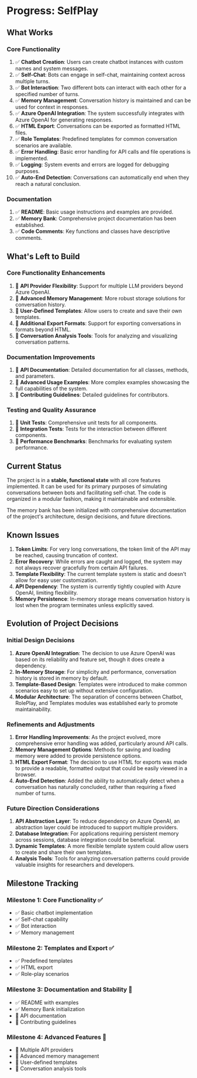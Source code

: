 # Progress: SelfPlay

## What Works

### Core Functionality
1. ✅ **Chatbot Creation**: Users can create chatbot instances with custom names and system messages.
2. ✅ **Self-Chat**: Bots can engage in self-chat, maintaining context across multiple turns.
3. ✅ **Bot Interaction**: Two different bots can interact with each other for a specified number of turns.
4. ✅ **Memory Management**: Conversation history is maintained and can be used for context in responses.
5. ✅ **Azure OpenAI Integration**: The system successfully integrates with Azure OpenAI for generating responses.
6. ✅ **HTML Export**: Conversations can be exported as formatted HTML files.
7. ✅ **Role Templates**: Predefined templates for common conversation scenarios are available.
8. ✅ **Error Handling**: Basic error handling for API calls and file operations is implemented.
9. ✅ **Logging**: System events and errors are logged for debugging purposes.
10. ✅ **Auto-End Detection**: Conversations can automatically end when they reach a natural conclusion.

### Documentation
1. ✅ **README**: Basic usage instructions and examples are provided.
2. ✅ **Memory Bank**: Comprehensive project documentation has been established.
3. ✅ **Code Comments**: Key functions and classes have descriptive comments.

## What's Left to Build

### Core Functionality Enhancements
1. 🔄 **API Provider Flexibility**: Support for multiple LLM providers beyond Azure OpenAI.
2. 🔄 **Advanced Memory Management**: More robust storage solutions for conversation history.
3. 🔄 **User-Defined Templates**: Allow users to create and save their own templates.
4. 🔄 **Additional Export Formats**: Support for exporting conversations in formats beyond HTML.
5. 🔄 **Conversation Analysis Tools**: Tools for analyzing and visualizing conversation patterns.

### Documentation Improvements
1. 🔄 **API Documentation**: Detailed documentation for all classes, methods, and parameters.
2. 🔄 **Advanced Usage Examples**: More complex examples showcasing the full capabilities of the system.
3. 🔄 **Contributing Guidelines**: Detailed guidelines for contributors.

### Testing and Quality Assurance
1. 🔄 **Unit Tests**: Comprehensive unit tests for all components.
2. 🔄 **Integration Tests**: Tests for the interaction between different components.
3. 🔄 **Performance Benchmarks**: Benchmarks for evaluating system performance.

## Current Status

The project is in a **stable, functional state** with all core features implemented. It can be used for its primary purposes of simulating conversations between bots and facilitating self-chat. The code is organized in a modular fashion, making it maintainable and extensible.

The memory bank has been initialized with comprehensive documentation of the project's architecture, design decisions, and future directions.

## Known Issues

1. **Token Limits**: For very long conversations, the token limit of the API may be reached, causing truncation of context.
2. **Error Recovery**: While errors are caught and logged, the system may not always recover gracefully from certain API failures.
3. **Template Flexibility**: The current template system is static and doesn't allow for easy user customization.
4. **API Dependency**: The system is currently tightly coupled with Azure OpenAI, limiting flexibility.
5. **Memory Persistence**: In-memory storage means conversation history is lost when the program terminates unless explicitly saved.

## Evolution of Project Decisions

### Initial Design Decisions
1. **Azure OpenAI Integration**: The decision to use Azure OpenAI was based on its reliability and feature set, though it does create a dependency.
2. **In-Memory Storage**: For simplicity and performance, conversation history is stored in memory by default.
3. **Template-Based Design**: Templates were introduced to make common scenarios easy to set up without extensive configuration.
4. **Modular Architecture**: The separation of concerns between Chatbot, RolePlay, and Templates modules was established early to promote maintainability.

### Refinements and Adjustments
1. **Error Handling Improvements**: As the project evolved, more comprehensive error handling was added, particularly around API calls.
2. **Memory Management Options**: Methods for saving and loading memory were added to provide persistence options.
3. **HTML Export Format**: The decision to use HTML for exports was made to provide a readable, formatted output that could be easily viewed in a browser.
4. **Auto-End Detection**: Added the ability to automatically detect when a conversation has naturally concluded, rather than requiring a fixed number of turns.

### Future Direction Considerations
1. **API Abstraction Layer**: To reduce dependency on Azure OpenAI, an abstraction layer could be introduced to support multiple providers.
2. **Database Integration**: For applications requiring persistent memory across sessions, database integration could be beneficial.
3. **Dynamic Templates**: A more flexible template system could allow users to create and share their own templates.
4. **Analysis Tools**: Tools for analyzing conversation patterns could provide valuable insights for researchers and developers.

## Milestone Tracking

### Milestone 1: Core Functionality ✅
- ✅ Basic chatbot implementation
- ✅ Self-chat capability
- ✅ Bot interaction
- ✅ Memory management

### Milestone 2: Templates and Export ✅
- ✅ Predefined templates
- ✅ HTML export
- ✅ Role-play scenarios

### Milestone 3: Documentation and Stability 🔄
- ✅ README with examples
- ✅ Memory Bank initialization
- 🔄 API documentation
- 🔄 Contributing guidelines

### Milestone 4: Advanced Features 🔄
- 🔄 Multiple API providers
- 🔄 Advanced memory management
- 🔄 User-defined templates
- 🔄 Conversation analysis tools
